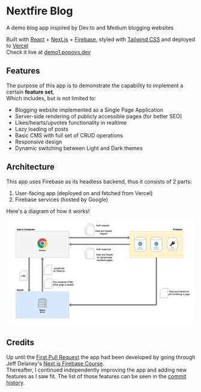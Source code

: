 # Nextfire Blog

A demo blog app inspired by Dev.to and Medium blogging websites

Built with [React](https://reactjs.org/) + [Next.js](https://nextjs.org/) + [Firebase](https://firebase.google.com/), 
styled with [Tailwind CSS](https://tailwindcss.com/) and deployed to [Vercel](https://vercel.com) \
Check it live at [demo1.popovs.dev](https://demo1.popovs.dev)


## Features

The purpose of this app is to demonstrate the capability to implement a certain **feature set**, \
Which includes, but is not limited to:
* Blogging website implemented as a Single Page Application
* Server-side rendering of publicly accessible pages (for better SEO)
* Likes/hearts/upvotes functionality in realtime
* Lazy loading of posts
* Basic CMS with full set of CRUD operations
* Responsive design
* Dynamic switching between Light and Dark themes


## Architecture

This app uses Firebase as its headless backend, thus it consists of 2 parts:
1. User-facing app (deployed on and fetched from Vercel)
2. Firebase services (hosted by Google)

Here's a diagram of how it works!

![Architecture Diagram](docs/nextfire-blog-architecture.png)


## Credits

Up until the [First Pull Request](https://github.com/ilyapopovs/nextfire-blog/pull/1) the app had been developed by 
going through Jeff Delaney's [Next.js Firebase Course](https://fireship.io/courses/react-next-firebase/). \
Thereafter, I continued independently improving the app and adding new features as I saw fit. The list of those 
features can be seen in the [commit history](https://github.com/ilyapopovs/nextfire-blog/commits/main).

